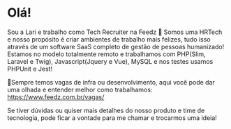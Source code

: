 # Olá!

Sou a Lari e trabalho como Tech Recruiter na Feedz 💙 Somos uma HRTech e nosso propósito é criar ambientes de trabalho mais felizes, tudo isso através de um software SaaS completo de gestão de pessoas humanizado! Estamos no modelo totalmente remoto e trabalhamos com PHP(Slim, Laravel e Twig), Javascript(Jquery e Vue), MySQL e nos testes usamos PHPUnit e Jest!

📌Sempre temos vagas de infra ou desenvolvimento, aqui você pode dar uma olhada e entender melhor como trabalhamos: https://www.feedz.com.br/vagas/

Se tiver dúvidas ou quiser mais detalhes do nosso produto e time de tecnologia, pode ficar a vontade para me chamar e trocarmos uma ideia! 
